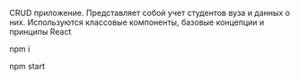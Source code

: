 CRUD приложение. Представляет собой учет студентов вуза и данных о них. Используются классовые компоненты, базовые концепции и принципы React

npm i

npm start

